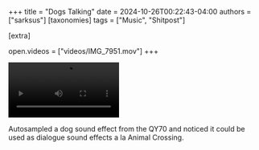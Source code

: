+++
title = "Dogs Talking" 
date = 2024-10-26T00:22:43-04:00
authors = ["sarksus"]
[taxonomies]
tags = ["Music", "Shitpost"]

[extra]

open.videos = ["videos/IMG_7951.mov"]
+++

<video width="220" controls src="/videos/IMG_7951.mov" title="a video of me playing a MIDI sequence of a dog sound effect that sounds like a big and small dog talking"></video>

Autosampled a dog sound effect from the QY70 and noticed it could be used as dialogue sound effects a la Animal Crossing.